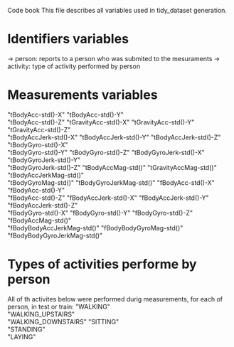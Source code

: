 Code book 
This file describes all variables used in tidy_dataset generation.

Identifiers variables
=====================

-> person: reports to a person who was submited to the mesuraments
-> activity: type of activity performed by person

Measurements variables
======================

"tBodyAcc-std()-X"           "tBodyAcc-std()-Y"          
"tBodyAcc-std()-Z"           "tGravityAcc-std()-X"        "tGravityAcc-std()-Y"        "tGravityAcc-std()-Z"       
"tBodyAccJerk-std()-X"       "tBodyAccJerk-std()-Y"       "tBodyAccJerk-std()-Z"       "tBodyGyro-std()-X"         
"tBodyGyro-std()-Y"          "tBodyGyro-std()-Z"          "tBodyGyroJerk-std()-X"      "tBodyGyroJerk-std()-Y"     
"tBodyGyroJerk-std()-Z"      "tBodyAccMag-std()"          "tGravityAccMag-std()"       "tBodyAccJerkMag-std()"     
"tBodyGyroMag-std()"         "tBodyGyroJerkMag-std()"     "fBodyAcc-std()-X"           "fBodyAcc-std()-Y"          
"fBodyAcc-std()-Z"           "fBodyAccJerk-std()-X"       "fBodyAccJerk-std()-Y"       "fBodyAccJerk-std()-Z"      
"fBodyGyro-std()-X"          "fBodyGyro-std()-Y"          "fBodyGyro-std()-Z"          "fBodyAccMag-std()"         
"fBodyBodyAccJerkMag-std()"  "fBodyBodyGyroMag-std()"     "fBodyBodyGyroJerkMag-std()"

Types of activities performe by person
======================================
All of th activites below were performed durig measurements, for each of person, in test or train:
"WALKING"            
"WALKING_UPSTAIRS"   
"WALKING_DOWNSTAIRS" 
"SITTING"            
"STANDING"           
"LAYING"

